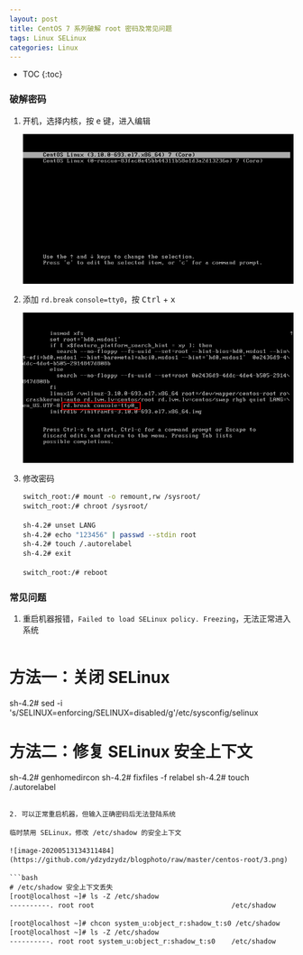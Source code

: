 ```yaml
---
layout: post
title: CentOS 7 系列破解 root 密码及常见问题
tags: Linux SELinux
categories: Linux
---
```


* TOC
{:toc}
### 破解密码

1. 开机，选择内核，按 <kbd>e</kbd> 键，进入编辑

   <!-- more -->

   ![image-20200513132237455](https://github.com/ydzydzydz/blogphoto/raw/master/centos-root/1.png)

2. 添加 `rd.break` `console=tty0`，按 <kbd>Ctrl</kbd> + <kbd>x</kbd>

   ![image-20200513132223975](https://github.com/ydzydzydz/blogphoto/raw/master/centos-root/2.png)

3. 修改密码

   ```bash
   switch_root:/# mount -o remount,rw /sysroot/
   switch_root:/# chroot /sysroot/
   
   sh-4.2# unset LANG
   sh-4.2# echo "123456" | passwd --stdin root
   sh-4.2# touch /.autorelabel
   sh-4.2# exit
   
   switch_root:/# reboot
   ```

### 常见问题

1. 重启机器报错，`Failed to load SELinux policy. Freezing`，无法正常进入系统

   ```bash
# 方法一：关闭 SELinux
   sh-4.2# sed -i 's/SELINUX=enforcing/SELINUX=disabled/g'/etc/sysconfig/selinux
   
   # 方法二：修复 SELinux 安全上下文
   sh-4.2# genhomedircon
   sh-4.2# fixfiles -f relabel
   sh-4.2# touch /.autorelabel
   ```
   
2. 可以正常重启机器，但输入正确密码后无法登陆系统

   临时禁用 SELinux，修改 /etc/shadow 的安全上下文

   ![image-20200513134311484](https://github.com/ydzydzydz/blogphoto/raw/master/centos-root/3.png)

   ```bash
   # /etc/shadow 安全上下文丢失
   [root@localhost ~]# ls -Z /etc/shadow
   ----------. root root                                  /etc/shadow
   
   [root@localhost ~]# chcon system_u:object_r:shadow_t:s0 /etc/shadow
   [root@localhost ~]# ls -Z /etc/shadow
   ----------. root root system_u:object_r:shadow_t:s0    /etc/shadow
   ```

   